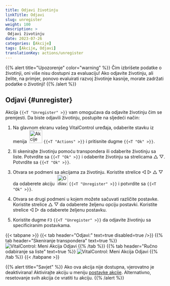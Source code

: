 ```yaml
---
title: Odjavi životinju
linkTitle: Odjavi
slug: unregister
weight: 100
description: >
 Odjavi životinju
date: 2023-07-26
categories: [Akcije]
tags: [Akcije, Odjavi]
translationKey: actions/unregister
---
```

{{% alert title="Upozorenje" color="warning" %}}
Čim izbrišete podatke o životinji, oni više nisu dostupni za evaluaciju! Ako odjavite životinju, ali želite, na primjer, ponovo evaluirati razvoj životinje kasnije, morate zadržati podatke o životinji!
{{% /alert %}}

## Odjavi {#unregister}

Akcija `{{<T "Unregister" >}}` vam omogućava da odjavite životinju čim se premjesti. Da biste odjavili životinju, postupite na sljedeći način:

1. Na glavnom ekranu vašeg VitalControl uređaja, odaberite stavku iz menija &nbsp;<img src="/icons/actions.svg" width="40" align="bottom" alt="Akcije" /> `{{<T "Actions" >}}` i pritisnite dugme `{{<T "Ok" >}}`.

2. Ili skenirajte životinju pomoću transpondera ili odaberite životinju sa liste. Potvrdite sa `{{<T "Ok" >}}` i odaberite životinju sa strelicama △ ▽. Potvrdite sa `{{<T "Ok" >}}`.

3. Otvara se podmeni sa akcijama za životinju. Koristite strelice ◁ ▷ △ ▽ da odaberete akciju &nbsp;<img src="/icons/actions/unregister.svg" width="33" align="bottom" alt="Odjavi" /> `{{<T "Unregister" >}}` i potvrdite sa `{{<T "Ok" >}}`.

4. Otvara se drugi podmeni u kojem možete sačuvati različite postavke. Koristite strelice △ ▽ da odaberete željenu opciju postavki. Koristite strelice ◁ ▷ da odaberete željenu postavku.

5. Koristite dugme `F3` `{{<T "Unregister" >}}` da odjavite životinju sa specificiranim postavkama.

{{< tabpane >}}
{{< tab header="Odjavi:" text=true disabled=true />}}
{{% tab header="Skeniranje transpondera" text=true %}}
![VitalControl: Meni Akcija Odjavi](../images/unregister-scan.png "Odjavi životinju")
{{% /tab %}}
{{% tab header="Ručno odabiranje sa liste" text=true %}}
![VitalControl: Meni Akcija Odjavi](../images/unregister.png "Odjavi životinju")
{{% /tab %}}
{{< /tabpane >}}

{{% alert title="Savjet" %}}
Ako ova akcija nije dostupna, vjerovatno je deaktivirana! Aktivirajte akciju u meniju [postavke akcije](../setting/). Alternativno, resetovanje svih akcija će vratiti tu akciju.
{{% /alert %}}
